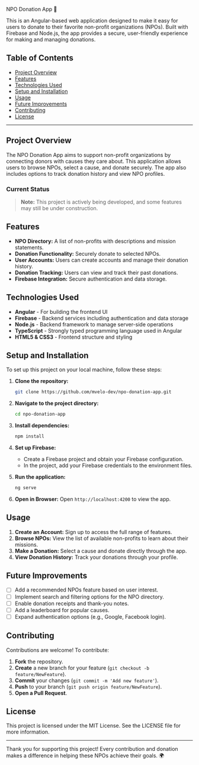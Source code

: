  NPO Donation App 💸

This is an Angular-based web application designed to make it easy for users to donate to their favorite non-profit organizations (NPOs). Built with Firebase and Node.js, the app provides a secure, user-friendly experience for making and managing donations.

## Table of Contents
- [Project Overview](#project-overview)
- [Features](#features)
- [Technologies Used](#technologies-used)
- [Setup and Installation](#setup-and-installation)
- [Usage](#usage)
- [Future Improvements](#future-improvements)
- [Contributing](#contributing)
- [License](#license)

---

## Project Overview

The NPO Donation App aims to support non-profit organizations by connecting donors with causes they care about. This application allows users to browse NPOs, select a cause, and donate securely. The app also includes options to track donation history and view NPO profiles.

### Current Status
> **Note:** This project is actively being developed, and some features may still be under construction.

## Features

- **NPO Directory:** A list of non-profits with descriptions and mission statements.
- **Donation Functionality:** Securely donate to selected NPOs.
- **User Accounts:** Users can create accounts and manage their donation history.
- **Donation Tracking:** Users can view and track their past donations.
- **Firebase Integration:** Secure authentication and data storage.

## Technologies Used

- **Angular** - For building the frontend UI
- **Firebase** - Backend services including authentication and data storage
- **Node.js** - Backend framework to manage server-side operations
- **TypeScript** - Strongly typed programming language used in Angular
- **HTML5 & CSS3** - Frontend structure and styling

## Setup and Installation

To set up this project on your local machine, follow these steps:

1. **Clone the repository:**
   ```bash
   git clone https://github.com/mvelo-dev/npo-donation-app.git
   ```

2. **Navigate to the project directory:**
   ```bash
   cd npo-donation-app
   ```

3. **Install dependencies:**
   ```bash
   npm install
   ```

4. **Set up Firebase:**
   - Create a Firebase project and obtain your Firebase configuration.
   - In the project, add your Firebase credentials to the environment files.

5. **Run the application:**
   ```bash
   ng serve
   ```

6. **Open in Browser:**
   Open `http://localhost:4200` to view the app.

## Usage

1. **Create an Account:** Sign up to access the full range of features.
2. **Browse NPOs:** View the list of available non-profits to learn about their missions.
3. **Make a Donation:** Select a cause and donate directly through the app.
4. **View Donation History:** Track your donations through your profile.

## Future Improvements

- [ ] Add a recommended NPOs feature based on user interest.
- [ ] Implement search and filtering options for the NPO directory.
- [ ] Enable donation receipts and thank-you notes.
- [ ] Add a leaderboard for popular causes.
- [ ] Expand authentication options (e.g., Google, Facebook login).

## Contributing

Contributions are welcome! To contribute:

1. **Fork** the repository.
2. **Create** a new branch for your feature (`git checkout -b feature/NewFeature`).
3. **Commit** your changes (`git commit -m 'Add new feature'`).
4. **Push** to your branch (`git push origin feature/NewFeature`).
5. **Open a Pull Request**.

## License

This project is licensed under the MIT License. See the LICENSE file for more information.

---

Thank you for supporting this project! Every contribution and donation makes a difference in helping these NPOs achieve their goals. 🌍
